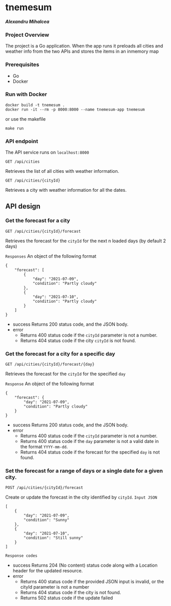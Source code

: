 # tnemesum

**_Alexandru Mihalcea_**

### Project Overview
The project is a Go application. When the app runs it preloads all cities and weather info from the two APIs and stores the items in an inmemory map
### Prerequisites

- Go
- Docker

### Run with Docker
```
docker build -t tnemesum .
docker run -it --rm -p 8000:8000 --name tnemesum-app tnemesum
```
or use the makefile
```
make run
```

### API endpoint
The API service runs on `localhost:8000`
```
GET /api/cities
```
Retrieves the list of all cities with weather information.
```
GET /api/cities/{cityId}
```
Retrieves a city with weather information for all the dates.

## API design

### Get the forecast for a city
```
GET /api/cities/{cityId}/forecast
```
Retrieves the forecast for the `cityId` for the next n loaded days (by default 2 days)

`Responses`
An object of the following format
```
{
    "forecast": [
        {
            "day": "2021-07-09",
            "condition": "Partly cloudy"
        },
        {
            "day": "2021-07-10",
            "condition": "Partly cloudy"
        }
    ]
}
```

- success
  Returns 200 status code, and the JSON body.
- error
    - Returns 400 status code if the `cityId` parameter is not a number.
    - Returns 404 status code if the city `cityId` is not found.

### Get the forecast for a city for a specific day
```
GET /api/cities/{cityId}/forecast/{day}
```
Retrieves the forecast for the `cityId` for the specified `day`

`Response`
An object of the following format
```
{
    "forecast": {
        "day": "2021-07-09",
        "condition": "Partly cloudy"
    }
}
```

- success
  Returns 200 status code, and the JSON body.
- error
    - Returns 400 status code if the `cityId` parameter is not a number.
    - Returns 400 status code if the `day` parameter is not a valid date in the format `YYYY-mm-dd`.
    - Returns 404 status code if the forecast for the specified `day` is not found.

### Set the forecast for a range of days or a single date for a given city.
```
POST /api/cities/{cityId}/forecast
```
Create or update the forecast in the city identified by `cityId`.
`Input JSON`
```
[
    {
        "day": "2021-07-09",
        "condition": "Sunny"
    },
    {
        "day": "2021-07-10",
        "condition": "Still sunny"
    }
]
```

`Response codes`

- success
  Returns 204 (No content) status code along with a Location header for the updated resource.
- error
    - Returns 400 status code if the provided JSON input is invalid, or the cityId parameter is not a number
    - Returns 404 status code if the city is not found.
    - Returns 502 status code if the update failed